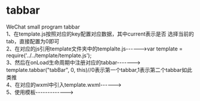 # tabbar
WeChat small program tabbar  
1、在template.js按照对应的key配置对应数据，其中current表示是否 选择当前的tab，直接配置为0即可  
2、在对应的js引用template文件夹中的templalte.js------>var template = require('../../template/template.js');  
3、然后在onLoad生命周期中注册对应的tabbar-------> template.tabbar("tabBar", 0, this)//0表示第一个tabbar,1表示第二个tabbar如此类推  
4、在对应的wxml中引入template.wxml------><import src="../../template/template.wxml"/>  
5、使用模板-------------><template is="tabBar" data="{{tabBar:bindData.tabBar}}"/>  
  
注意：第5点data属性中格式必定为该格式，原因如下：   
1、与template.wxml中的绑定的tabBar对应   
<block wx:for="{{tabBar}}" wx:for-item="item" wx:key="tabBar">......</block>   
2、template.js中使用that.setData({ bindData });表明bindData作为key   
3、index.js或其他页面js使用template.tabbar("tabBar", 0, this)来使用注册template,其中的"tabBar"对应bindData.tabBar中tabBar   
 
 
